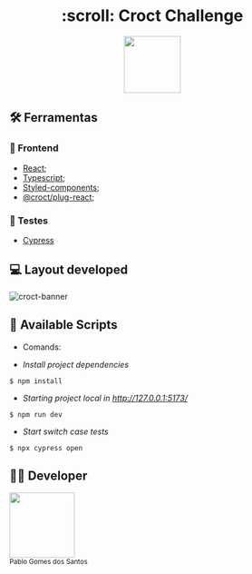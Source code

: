 <h1 align ="center" > :scroll: Croct Challenge </h1>

<p align="center">
  <img src="https://scontent.fcfb3-1.fna.fbcdn.net/v/t1.6435-9/118961750_3899012626782697_5522829835910784133_n.png?_nc_cat=107&ccb=1-7&_nc_sid=09cbfe&_nc_eui2=AeHJ8Nxm-l5ob-EfgxZ6m7z1Igom-DQAy5MiCib4NADLk6eaWHSt0BAGPKR62GnCJ-C6NMZntCvo8Rk3I82l_OQ6&_nc_ohc=aJmEZ2AK_OAAX9RFOd_&_nc_ht=scontent.fcfb3-1.fna&oh=00_AT_wqRMmF6DqgXw3MvvsZCfz3_F3iCN0cLdc4V6g8wmXMg&oe=6338B8A9" width="100" > 
</p>

## :hammer_and_wrench: Ferramentas 

### 🍮 Frontend
- [React](https://pt-br.reactjs.org/);
- [Typescript](https://www.typescriptlang.org/docs/);
- [Styled-components](https://styled-components.com/docs/);
- [@croct/plug-react](https://www.npmjs.com/package/@croct/plug-react);

### 🤵 Testes
- [Cypress](https://www.cypress.io)


## :computer: Layout developed

![croct-banner](https://user-images.githubusercontent.com/84820536/188223036-a5aec68e-f08b-4c73-a077-60f5d3cc2fce.png)



## 📁 Available Scripts

- Comands:

- *Install project dependencies*
```
$ npm install
```

- *Starting project local in http://127.0.0.1:5173/*
```
$ npm run dev
```

- *Start switch case tests*
```
$ npx cypress open
```


## 👨‍💻 Developer

<img src="https://avatars.githubusercontent.com/u/84820536?v=4" width=115> <br><sub>Pablo Gomes dos Santos</sub>
